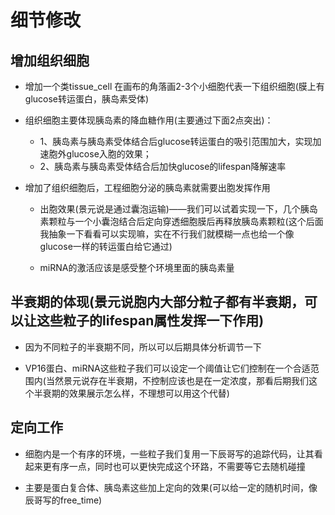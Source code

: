 # 细节修改  

## 增加组织细胞  

+ 增加一个类tissue_cell 在画布的角落画2-3个小细胞代表一下组织细胞(膜上有glucose转运蛋白，胰岛素受体)  

+ 组织细胞主要体现胰岛素的降血糖作用(主要通过下面2点突出)：
  + 1、胰岛素与胰岛素受体结合后glucose转运蛋白的吸引范围加大，实现加速胞外glucose入胞的效果；  
  + 2、胰岛素与胰岛素受体结合后加快glucose的lifespan降解速率  

+ 增加了组织细胞后，工程细胞分泌的胰岛素就需要出胞发挥作用  
  + 出胞效果(景元说是通过囊泡运输)——我们可以试着实现一下，几个胰岛素颗粒与一个小囊泡结合后定向穿透细胞膜后再释放胰岛素颗粒(这个后面我抽象一下看看可以实现嘛，实在不行我们就模糊一点也给一个像glucose一样的转运蛋白给它通过)  

  + miRNA的激活应该是感受整个环境里面的胰岛素量  

## 半衰期的体现(景元说胞内大部分粒子都有半衰期，可以让这些粒子的lifespan属性发挥一下作用)  

+ 因为不同粒子的半衰期不同，所以可以后期具体分析调节一下  

+ VP16蛋白、miRNA这些粒子我们可以设定一个阈值让它们控制在一个合适范围内(当然景元说存在半衰期，不控制应该也是在一定浓度，那看后期我们这个半衰期的效果展示怎么样，不理想可以用这个代替)

## 定向工作  

+ 细胞内是一个有序的环境，一些粒子我们复用一下辰哥写的追踪代码，让其看起来更有序一点，同时也可以更快完成这个环路，不需要等它去随机碰撞  

+ 主要是蛋白复合体、胰岛素这些加上定向的效果(可以给一定的随机时间，像辰哥写的free_time)  